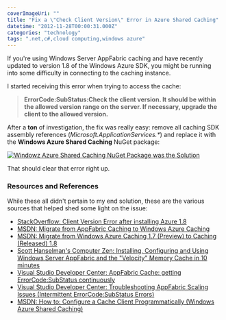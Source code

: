 ```yaml
---
coverImageUri: ""
title: "Fix a \"Check Client Version\" Error in Azure Shared Caching"
datetime: "2012-11-28T00:00:31.000Z"
categories: "technology"
tags: ".net,c#,cloud computing,windows azure"
---
```


If you're using Windows Server AppFabric caching and have recently updated to version 1.8 of the Windows Azure SDK, you might be running into some difficulty in connecting to the caching instance.

I started receiving this error when trying to access the cache:

> **ErrorCode<ERRCA0019>:SubStatus<ES0001>:Check the client version. It should be within the allowed version range on the server. If necessary, upgrade the client to the allowed version.**

After a **ton** of investigation, the fix was really easy: remove all caching SDK assembly references (_Microsoft.ApplicationServices.\*_) and replace it with the **Windows Azure Shared Caching** NuGet package:

[![](http://assets.brandonmartinez.com/brandonmartinez/2012/11/nugetpackage-575x383.png "Windowz Azure Shared Caching NuGet Package was the Solution")](http://assets.brandonmartinez.com/brandonmartinez/2012/11/nugetpackage.png)

That should clear that error right up.

### Resources and References

While these all didn't pertain to my end solution, these are the various sources that helped shed some light on the issue:

- [StackOverflow: Client Version Error after installing Azure 1.8](http://stackoverflow.com/questions/13592807/client-version-error-after-installing-azure-1-8 "StackOverflow: Client Version Error after installing Azure 1.8")
- [MSDN: Migrate from AppFabric Caching to Windows Azure Caching](http://msdn.microsoft.com/en-us/library/windowsazure/jj835079.aspx "MSDN: Migrate from AppFabric Caching to Windows Azure Caching")
- [MSDN: Migrate from Windows Azure Caching 1.7 (Preview) to Caching (Released) 1.8](http://msdn.microsoft.com/en-us/library/windowsazure/jj651665.aspx "MSDN: Migrate from Windows Azure Caching 1.7 (Preview) to Caching (Released) 1.8")
- [Scott Hanselman's Computer Zen: Installing, Configuring and Using Windows Server AppFabric and the "Velocity" Memory Cache in 10 minutes](http://www.hanselman.com/blog/InstallingConfiguringAndUsingWindowsServerAppFabricAndTheVelocityMemoryCacheIn10Minutes.aspx "Scott Hanselman's Computer Zen: Installing, Configuring and Using Windows Server AppFabric and the Velocity Memory Cache in 10 minutes")
- [Visual Studio Developer Center: AppFabric Cache: getting ErrorCode<ERRCA0016>:SubStatus<ES0001> continuously](http://social.msdn.microsoft.com/Forums/en-US/velocity/thread/975bb18e-3402-4251-bd10-dd084e5f308f "Visual Studio Developer Center: AppFabric Cache: getting ErrorCode<ERRCA0016>:SubStatus<ES0001> continuously")
- [Visual Studio Developer Center: Troubleshooting AppFabric Scaling Issues (Intermittent ErrorCode<ERRCA0017>:SubStatus<ES0006> Errors)](http://social.msdn.microsoft.com/Forums/en-US/velocity/thread/c893dcdb-385c-4856-9a82-9420ea5ff8b9/ "Visual Studio Developer Center: Troubleshooting AppFabric Scaling Issues (Intermittent ErrorCode<ERRCA0017>:SubStatus<ES0006> Errors)")
- [MSDN: How to: Configure a Cache Client Programmatically (Windows Azure Shared Caching)](http://msdn.microsoft.com/en-us/library/windowsazure/gg618003.aspx "MSDN: How to: Configure a Cache Client Programmatically (Windows Azure Shared Caching)")
